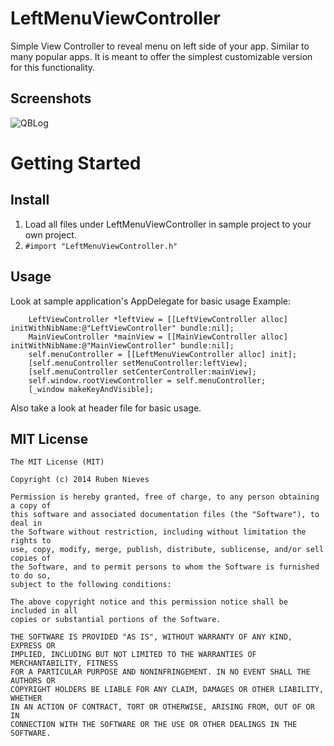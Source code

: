 LeftMenuViewController
======================

Simple View Controller to reveal menu on left side of your app. Similar to many popular apps. It is meant to offer the simplest customizable version for this functionality.


Screenshots
--------------------
![QBLog](http://www.topbalancesoftware.com/apps/gitmedia/leftmenu.gif)

Getting Started
=================

Install
--------------------
1. Load all files under LeftMenuViewController in sample project to your own project.
2. `#import "LeftMenuViewController.h"`

Usage
--------------------
Look at sample application's AppDelegate for basic usage
Example:
```
    LeftViewController *leftView = [[LeftViewController alloc] initWithNibName:@"LeftViewController" bundle:nil];
    MainViewController *mainView = [[MainViewController alloc] initWithNibName:@"MainViewController" bundle:nil];
    self.menuController = [[LeftMenuViewController alloc] init];
    [self.menuController setMenuController:leftView];
    [self.menuController setCenterController:mainView];
    self.window.rootViewController = self.menuController;
	[_window makeKeyAndVisible];
```

Also take a look at header file for basic usage.

MIT License
--------------------
    The MIT License (MIT)

    Copyright (c) 2014 Ruben Nieves

    Permission is hereby granted, free of charge, to any person obtaining a copy of
    this software and associated documentation files (the "Software"), to deal in
    the Software without restriction, including without limitation the rights to
    use, copy, modify, merge, publish, distribute, sublicense, and/or sell copies of
    the Software, and to permit persons to whom the Software is furnished to do so,
    subject to the following conditions:

    The above copyright notice and this permission notice shall be included in all
    copies or substantial portions of the Software.

    THE SOFTWARE IS PROVIDED "AS IS", WITHOUT WARRANTY OF ANY KIND, EXPRESS OR
    IMPLIED, INCLUDING BUT NOT LIMITED TO THE WARRANTIES OF MERCHANTABILITY, FITNESS
    FOR A PARTICULAR PURPOSE AND NONINFRINGEMENT. IN NO EVENT SHALL THE AUTHORS OR
    COPYRIGHT HOLDERS BE LIABLE FOR ANY CLAIM, DAMAGES OR OTHER LIABILITY, WHETHER
    IN AN ACTION OF CONTRACT, TORT OR OTHERWISE, ARISING FROM, OUT OF OR IN
    CONNECTION WITH THE SOFTWARE OR THE USE OR OTHER DEALINGS IN THE SOFTWARE.
